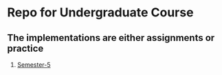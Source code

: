 # Repo for Undergraduate Course

## The implementations are either assignments or practice

1. [Semester-5](./Semester-5/)
